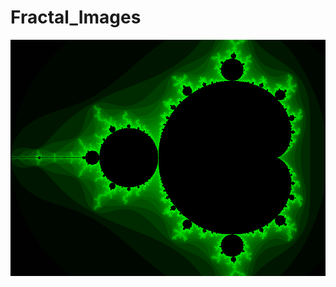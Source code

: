 # Fractal_Images
![Fractal Image](https://github.com/nikkaramessinis/Fractal_Images/blob/master/Fractal%20Creator/Fractal%20Creator/test.bmp)
